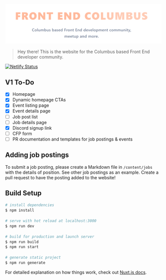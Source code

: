 
![Screenshot of website](fecbuslogo.png)

> Hey there! This is the website for the Columbus based Front End developer community. 

[![Netlify Status](https://api.netlify.com/api/v1/badges/4a903690-26a3-4ecf-85d8-0373b834a931/deploy-status)](https://app.netlify.com/sites/nifty-pare-29e1ff/deploys)

## V1 To-Do
- [x] Homepage
- [x] Dynamic homepage CTAs
- [x] Event listing page
- [x] Event details page
- [ ] Job post list
- [ ] Job details page
- [x] Discord signup link
- [ ] CFP form
- [ ] PR documentation and templates for job postings & events

## Adding job postings

To submit a job posting, please create a Markdown file in `/content/jobs` with the details of position. See other job postings as an example. Create a pull request to have the posting added to the website!

## Build Setup

```bash
# install dependencies
$ npm install

# serve with hot reload at localhost:3000
$ npm run dev

# build for production and launch server
$ npm run build
$ npm run start

# generate static project
$ npm run generate
```

For detailed explanation on how things work, check out [Nuxt.js docs](https://nuxtjs.org).
